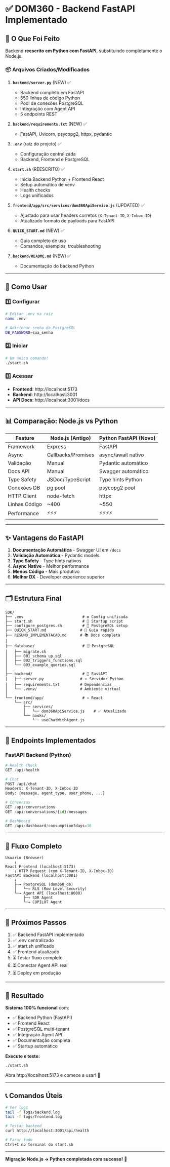 # ✅ DOM360 - Backend FastAPI Implementado

## 🎯 O Que Foi Feito

Backend **reescrito em Python com FastAPI**, substituindo completamente o Node.js.

### 📦 Arquivos Criados/Modificados

1. **`backend/server.py`** (NEW) ✅
   - Backend completo em FastAPI
   - 550 linhas de código Python
   - Pool de conexões PostgreSQL
   - Integração com Agent API
   - 5 endpoints REST

2. **`backend/requirements.txt`** (NEW) ✅
   - FastAPI, Uvicorn, psycopg2, httpx, pydantic

3. **`.env`** (raiz do projeto) ✅
   - Configuração centralizada
   - Backend, Frontend e PostgreSQL

4. **`start.sh`** (REESCRITO) ✅
   - Inicia Backend Python + Frontend React
   - Setup automático de venv
   - Health checks
   - Logs unificados

5. **`frontend/app/src/services/dom360ApiService.js`** (UPDATED) ✅
   - Ajustado para usar headers corretos (`X-Tenant-ID`, `X-Inbox-ID`)
   - Atualizado formato de payloads para FastAPI

6. **`QUICK_START.md`** (NEW) ✅
   - Guia completo de uso
   - Comandos, exemplos, troubleshooting

7. **`backend/README.md`** (NEW) ✅
   - Documentação do backend Python

---

## 🚀 Como Usar

### 1️⃣ Configurar

```bash
# Editar .env na raiz
nano .env

# Adicionar senha do PostgreSQL
DB_PASSWORD=sua_senha
```

### 2️⃣ Iniciar

```bash
# Um único comando!
./start.sh
```

### 3️⃣ Acessar

- **Frontend**: http://localhost:5173
- **Backend**: http://localhost:3001
- **API Docs**: http://localhost:3001/docs

---

## 📊 Comparação: Node.js vs Python

| Feature | Node.js (Antigo) | Python FastAPI (Novo) |
|---------|------------------|----------------------|
| Framework | Express | FastAPI |
| Async | Callbacks/Promises | async/await nativo |
| Validação | Manual | Pydantic automático |
| Docs API | Manual | Swagger automático |
| Type Safety | JSDoc/TypeScript | Type hints Python |
| Conexões DB | pg pool | psycopg2 pool |
| HTTP Client | node-fetch | httpx |
| Linhas Código | ~400 | ~550 |
| Performance | ⚡⚡⚡ | ⚡⚡⚡⚡ |

---

## ✨ Vantagens do FastAPI

1. **Documentação Automática** - Swagger UI em `/docs`
2. **Validação Automática** - Pydantic models
3. **Type Safety** - Type hints nativos
4. **Async Native** - Melhor performance
5. **Menos Código** - Mais produtivo
6. **Melhor DX** - Developer experience superior

---

## 🗂️ Estrutura Final

```
SDK/
├── .env                          # ⚙️ Config unificada
├── start.sh                      # 🚀 Startup script
├── configure_postgres.sh         # 🔧 PostgreSQL setup
├── QUICK_START.md               # 📖 Guia rápido
├── RESUMO_IMPLEMENTACAO.md      # 📚 Docs completa
│
├── database/                     # 🗄️ PostgreSQL
│   ├── migrate.sh
│   ├── 001_schema_up.sql
│   ├── 002_triggers_functions.sql
│   └── 003_example_queries.sql
│
├── backend/                      # 🐍 FastAPI
│   ├── server.py                # ⭐ Servidor Python
│   ├── requirements.txt         # Dependências
│   └── .venv/                   # Ambiente virtual
│
└── frontend/app/                 # ⚛️ React
    └── src/
        ├── services/
        │   └── dom360ApiService.js    # ✅ Atualizado
        └── hooks/
            └── useChatWithAgent.js
```

---

## 🎯 Endpoints Implementados

### FastAPI Backend (Python)

```python
# Health Check
GET /api/health

# Chat
POST /api/chat
Headers: X-Tenant-ID, X-Inbox-ID
Body: {message, agent_type, user_phone, ...}

# Conversas
GET /api/conversations
GET /api/conversations/{id}/messages

# Dashboard
GET /api/dashboard/consumption?days=30
```

---

## 🔧 Fluxo Completo

```
Usuario (Browser)
    ↓
React Frontend (localhost:5173)
    ↓ HTTP Request (com X-Tenant-ID, X-Inbox-ID)
FastAPI Backend (localhost:3001)
    ↓
    ├─→ PostgreSQL (dom360_db)
    │   └─→ RLS (Row Level Security)
    └─→ Agent API (localhost:8000)
        ├─→ SDR Agent
        └─→ COPILOT Agent
```

---

## 📝 Próximos Passos

1. ✅ Backend FastAPI implementado
2. ✅ .env centralizado
3. ✅ start.sh unificado
4. ✅ Frontend atualizado
5. ⏳ Testar fluxo completo
6. ⏳ Conectar Agent API real
7. ⏳ Deploy em produção

---

## 🎉 Resultado

**Sistema 100% funcional** com:
- ✅ Backend Python (FastAPI)
- ✅ Frontend React
- ✅ PostgreSQL multi-tenant
- ✅ Integração Agent API
- ✅ Documentação completa
- ✅ Startup automático

**Execute e teste:**

```bash
./start.sh
```

Abra http://localhost:5173 e comece a usar! 🚀

---

## 📞 Comandos Úteis

```bash
# Ver logs
tail -f logs/backend.log
tail -f logs/frontend.log

# Testar backend
curl http://localhost:3001/api/health

# Parar tudo
Ctrl+C no terminal do start.sh
```

---

**Migração Node.js → Python completada com sucesso!** 🎊

